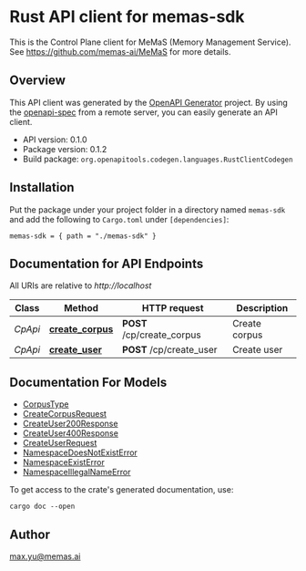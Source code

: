 # Rust API client for memas-sdk

This is the Control Plane client for MeMaS (Memory Management Service). 
See https://github.com/memas-ai/MeMaS for more details.


## Overview

This API client was generated by the [OpenAPI Generator](https://openapi-generator.tech) project.  By using the [openapi-spec](https://openapis.org) from a remote server, you can easily generate an API client.

- API version: 0.1.0
- Package version: 0.1.2
- Build package: `org.openapitools.codegen.languages.RustClientCodegen`

## Installation

Put the package under your project folder in a directory named `memas-sdk` and add the following to `Cargo.toml` under `[dependencies]`:

```
memas-sdk = { path = "./memas-sdk" }
```

## Documentation for API Endpoints

All URIs are relative to *http://localhost*

Class | Method | HTTP request | Description
------------ | ------------- | ------------- | -------------
*CpApi* | [**create_corpus**](docs/CpApi.md#create_corpus) | **POST** /cp/create_corpus | Create corpus
*CpApi* | [**create_user**](docs/CpApi.md#create_user) | **POST** /cp/create_user | Create user


## Documentation For Models

 - [CorpusType](docs/CorpusType.md)
 - [CreateCorpusRequest](docs/CreateCorpusRequest.md)
 - [CreateUser200Response](docs/CreateUser200Response.md)
 - [CreateUser400Response](docs/CreateUser400Response.md)
 - [CreateUserRequest](docs/CreateUserRequest.md)
 - [NamespaceDoesNotExistError](docs/NamespaceDoesNotExistError.md)
 - [NamespaceExistError](docs/NamespaceExistError.md)
 - [NamespaceIllegalNameError](docs/NamespaceIllegalNameError.md)


To get access to the crate's generated documentation, use:

```
cargo doc --open
```

## Author

max.yu@memas.ai

